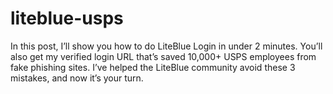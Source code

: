 # liteblue-usps
In this post, I’ll show you how to do LiteBlue Login in under 2 minutes. You’ll also get my verified login URL that’s saved 10,000+ USPS employees from fake phishing sites. I’ve helped the LiteBlue community avoid these 3 mistakes, and now it’s your turn.
